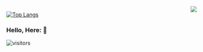 
<img align="right" src="https://github-readme-stats.vercel.app/api?username=Dlerk&show_icons=true&hide_title=true&bg_color=DEG,66CCFF,00ae9d" />

[![Top Langs](https://github-readme-stats.vercel.app/api/top-langs/?username=Dlerk)](https://github.com/Dlerk/github-readme-stats)


### Hello, Here: 👋




![visitors](https://visitor-badge.glitch.me/badge?page_id=Dlerk.Dlerk&left_color=green&right_color=red)





